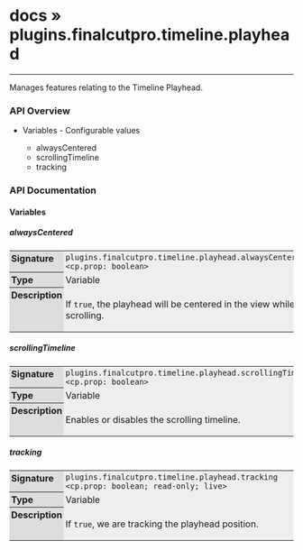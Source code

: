 # [docs](index.md) » plugins.finalcutpro.timeline.playhead
---

Manages features relating to the Timeline Playhead.

<style type="text/css">
	a { text-decoration: none; }
	a:hover { text-decoration: underline; }
	th { background-color: #DDDDDD; vertical-align: top; padding: 3px; }
	td { width: 100%; background-color: #EEEEEE; vertical-align: top; padding: 3px; }
	table { width: 100% ; border: 1px solid #0; text-align: left; }
	section > table table td { width: 0; }
</style>
<link rel="stylesheet" href="../../css/docs.css" type="text/css" media="screen" />
<h3>API Overview</h3>
<ul>
<li>Variables - Configurable values</li>
  <ul>
	<li><a href="#alwaysCentered">alwaysCentered</a></li>
	<li><a href="#scrollingTimeline">scrollingTimeline</a></li>
	<li><a href="#tracking">tracking</a></li>
  </ul>
</ul>
<h3>API Documentation</h3>
<h4 class="documentation-section">Variables</h4>
  <section id="alwaysCentered">
	<h5><a href="#alwaysCentered">alwaysCentered</a></h5>
	<table>
	  <tr>
		<th>Signature</th>
		<td><code>plugins.finalcutpro.timeline.playhead.alwaysCentered &lt;cp.prop: boolean&gt;</code></td>
	  </tr>
	  <tr>
		<th>Type</th>
		<td>Variable</td>
	  </tr>
	  <tr>
		<th>Description</th>
		<td><p>If <code>true</code>, the playhead will be centered in the view while scrolling.</p>
</td>
	  </tr>
	</table>
  </section>
  <section id="scrollingTimeline">
	<h5><a href="#scrollingTimeline">scrollingTimeline</a></h5>
	<table>
	  <tr>
		<th>Signature</th>
		<td><code>plugins.finalcutpro.timeline.playhead.scrollingTimeline &lt;cp.prop: boolean&gt;</code></td>
	  </tr>
	  <tr>
		<th>Type</th>
		<td>Variable</td>
	  </tr>
	  <tr>
		<th>Description</th>
		<td><p>Enables or disables the scrolling timeline.</p>
</td>
	  </tr>
	</table>
  </section>
  <section id="tracking">
	<h5><a href="#tracking">tracking</a></h5>
	<table>
	  <tr>
		<th>Signature</th>
		<td><code>plugins.finalcutpro.timeline.playhead.tracking &lt;cp.prop: boolean; read-only; live&gt;</code></td>
	  </tr>
	  <tr>
		<th>Type</th>
		<td>Variable</td>
	  </tr>
	  <tr>
		<th>Description</th>
		<td><p>If <code>true</code>, we are tracking the playhead position.</p>
</td>
	  </tr>
	</table>
  </section>
